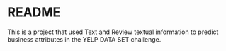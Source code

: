 # README

This is a project that used Text and Review textual information to predict business attributes in the YELP DATA SET challenge.
